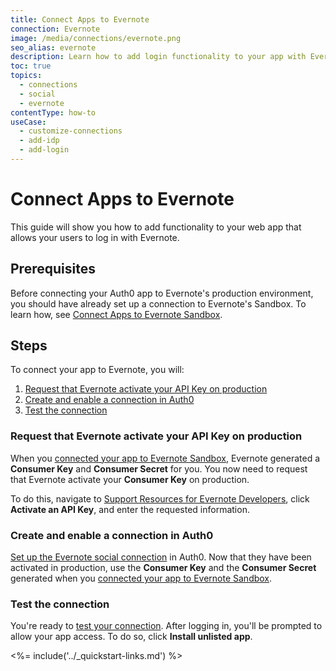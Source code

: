 ```yaml
---
title: Connect Apps to Evernote
connection: Evernote
image: /media/connections/evernote.png
seo_alias: evernote
description: Learn how to add login functionality to your app with Evernote. You will need to generate keys, copy these into your Auth0 settings, and enable the connection.
toc: true
topics:
  - connections
  - social
  - evernote
contentType: how-to
useCase:
  - customize-connections
  - add-idp
  - add-login
---
```


# Connect Apps to Evernote

This guide will show you how to add functionality to your web app that allows your users to log in with Evernote.

## Prerequisites

Before connecting your Auth0 app to Evernote's production environment, you should have already set up a connection to Evernote's Sandbox. To learn how, see [Connect Apps to Evernote Sandbox](/connections/social/evernote-sandbox).

## Steps

To connect your app to Evernote, you will:

1. [Request that Evernote activate your API Key on production](#request-that-evernote-activate-your-api-key-on-production)
2. [Create and enable a connection in Auth0](#create-and-enable-a-connection-in-auth0)
3. [Test the connection](#test-the-connection)

### Request that Evernote activate your API Key on production

When you [connected your app to Evernote Sandbox](/connections/social/evernote-sandbox), Evernote generated a **Consumer Key** and **Consumer Secret** for you. You now need to request that Evernote activate your **Consumer Key** on production.

To do this, navigate to [Support Resources for Evernote Developers](https://dev.evernote.com/support/), click **Activate an API Key**, and enter the requested information.

### Create and enable a connection in Auth0

[Set up the Evernote social connection](/dashboard/guides/connections/set-up-connections-social) in Auth0. Now that they have been activated in production, use the **Consumer Key** and the **Consumer Secret** generated when you [connected your app to Evernote Sandbox](/connections/social/evernote-sandbox).

### Test the connection

You're ready to [test your connection](/dashboard/guides/connections/test-connections-social). After logging in, you'll be prompted to allow your app access. To do so, click **Install unlisted app**.

<%= include('../_quickstart-links.md') %>
